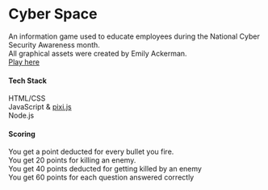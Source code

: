 <h1>Cyber Space</h1>
<div>An information game used to educate employees during the National Cyber Security Awareness month.</div>
<div>All graphical assets were created by Emily Ackerman.</div>
<a href="cyber-space.liammahoney.me">Play here</a>

<h4>Tech Stack</h4>
<div>HTML/CSS</div>
<div>JavaScript & <a href="http://www.pixijs.com/">pixi.js</a></div>
<div>Node.js</div>

<h4>Scoring</h4>
<div>You get a point deducted for every bullet you fire.</div>
<div>You get 20 points for killing an enemy.</div>
<div>You get 40 points deducted for getting killed by an enemy</div>
<div>You get 60 points for each question answered correctly</div>


